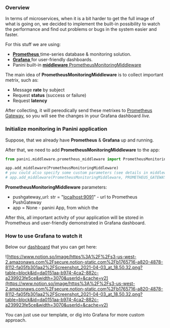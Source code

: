 ### Overview

In terms of microservices, when it is a bit harder to get the full image of what is going on, we decided to implement the built-in possibility to watch the performance and find out problems or bugs in the system easier and faster.

For this stuff we are using:

- [**Prometheus** ](https://prometheus.io/)time-series database & monitoring solution.
- [**Grafana** ](https://grafana.com/) for user-friendly dashboards.
- Panini built-in [**middleware** ](https://www.notion.so/Middlewares-a9dcd04247514c9cb05b9823f68b223b) [PrometheusMonitoringMiddleware](https://github.com/lwinterface/panini/blob/master/panini/middleware/prometheus_monitoring.py)

The main idea of **PrometheusMonitoringMiddleware** is to collect important metrix, such as:

- Message **rate** by subject
- Request **status** (success or failure)
- Request **latency**

After collecting, it will pereodically send these metrixes to [Prometheus Gateway](https://prometheus.io/docs/instrumenting/pushing/), so you will see the changes in your Grafana dashboard *live.*

### Initialize monitoring in Panini application

Suppose, that we already have **Prometheus** & **Grafana** up and running.

After that, we need to add **PrometheusMonitoringMiddleware** to the app:

```python
from panini.middleware.prometheus_middleware import PrometheusMonitoringMiddleware

app.add_middleware(PrometheusMonitoringMiddleware)
# you could also specify some custom parameters (see details in middleware constructor):
# app.add_middleware(PrometheusMonitoringMiddleware, PROMETHEUS_GATEWAY, frequency=30)
```

**PrometheusMonitoringMiddleware** parameters:

- pushgateway_url: str = "[localhost:9091](http://localhost:9091)" - url to Prometheus PushGateway
- app = None - panini App, from which the

After this, all important activity of your application will be stored in Prometheus and user-friendly demonstrated in Grafana dashboard.

### How to use Grafana to watch it

Below our [dashboard](https://github.com/lwinterface/panini/tree/master/grafana_dashboard) that you can get here:

![https://www.notion.so/image/https%3A%2F%2Fs3-us-west-2.amazonaws.com%2Fsecure.notion-static.com%2Fb1765716-a820-4878-8112-fa05fb301aa2%2FScreenshot_2021-04-03_at_18.50.32.png?table=block&id=da0151aa-b974-4ca2-882c-a239923fe5ce&width=3070&userId=&cache=v2](https://www.notion.so/image/https%3A%2F%2Fs3-us-west-2.amazonaws.com%2Fsecure.notion-static.com%2Fb1765716-a820-4878-8112-fa05fb301aa2%2FScreenshot_2021-04-03_at_18.50.32.png?table=block&id=da0151aa-b974-4ca2-882c-a239923fe5ce&width=3070&userId=&cache=v2)

You can just use our template, or dig into Grafana for more custom approach.
